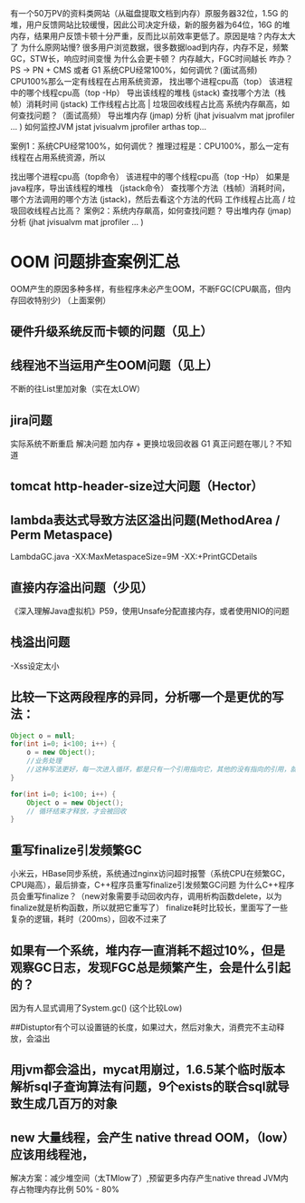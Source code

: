 有一个50万PV的资料类网站（从磁盘提取文档到内存）原服务器32位，1.5G
的堆，用户反馈网站比较缓慢，因此公司决定升级，新的服务器为64位，16G
的堆内存，结果用户反馈卡顿十分严重，反而比以前效率更低了。原因是啥？内存太大了
为什么原网站慢?
很多用户浏览数据，很多数据load到内存，内存不足，频繁GC，STW长，响应时间变慢
为什么会更卡顿？
内存越大，FGC时间越长
咋办？
PS -> PN + CMS 或者 G1
系统CPU经常100%，如何调优？(面试高频)
CPU100%那么一定有线程在占用系统资源，
找出哪个进程cpu高（top）
该进程中的哪个线程cpu高（top -Hp）
导出该线程的堆栈 (jstack)
查找哪个方法（栈帧）消耗时间 (jstack)
工作线程占比高 | 垃圾回收线程占比高
系统内存飙高，如何查找问题？（面试高频）
导出堆内存 (jmap)
分析 (jhat jvisualvm mat jprofiler … )
如何监控JVM
jstat jvisualvm jprofiler arthas top…


案例1：系统CPU经常100%，如何调优？
推理过程是：CPU100%，那么一定有线程在占用系统资源，所以

找出哪个进程cpu高（top命令）
该进程中的哪个线程cpu高（top -Hp）
如果是java程序，导出该线程的堆栈 （jstack命令）
查找哪个方法（栈帧）消耗时间，哪个方法调用的哪个方法 (jstack)，然后去看这个方法的代码
工作线程占比高 / 垃圾回收线程占比高？
案例2：系统内存飙高，如何查找问题？
导出堆内存 (jmap)
分析 (jhat jvisualvm mat jprofiler … )


# OOM 问题排查案例汇总
OOM产生的原因多种多样，有些程序未必产生OOM，不断FGC(CPU飙高，但内存回收特别少) （上面案例）

## 硬件升级系统反而卡顿的问题（见上）

## 线程池不当运用产生OOM问题（见上）
不断的往List里加对象（实在太LOW）

## jira问题
实际系统不断重启
解决问题 加内存 + 更换垃圾回收器 G1
真正问题在哪儿？不知道

## tomcat http-header-size过大问题（Hector）

## lambda表达式导致方法区溢出问题(MethodArea / Perm Metaspace)
LambdaGC.java -XX:MaxMetaspaceSize=9M -XX:+PrintGCDetails


## 直接内存溢出问题（少见）
《深入理解Java虚拟机》P59，使用Unsafe分配直接内存，或者使用NIO的问题

## 栈溢出问题
-Xss设定太小

## 比较一下这两段程序的异同，分析哪一个是更优的写法：

```java
Object o = null;
for(int i=0; i<100; i++) {
    o = new Object();
    //业务处理
    //这种写法更好，每一次进入循环，都是只有一个引用指向它，其他的没有指向的引用，就有可能被回收啦
}
```

```java
for(int i=0; i<100; i++) {
    Object o = new Object();
    // 循环结束才释放，才会被回收
}
```

## 重写finalize引发频繁GC
小米云，HBase同步系统，系统通过nginx访问超时报警（系统CPU在频繁GC，CPU飚高），最后排查，C++程序员重写finalize引发频繁GC问题
为什么C++程序员会重写finalize？（new对象需要手动回收内存，调用析构函数delete，以为finalize就是析构函数，所以就把它重写了）
finalize耗时比较长，里面写了一些复杂的逻辑，耗时（200ms），回收不过来了

## 如果有一个系统，堆内存一直消耗不超过10%，但是观察GC日志，发现FGC总是频繁产生，会是什么引起的？
因为有人显式调用了System.gc() (这个比较Low)

##Distuptor有个可以设置链的长度，如果过大，然后对象大，消费完不主动释放，会溢出

## 用jvm都会溢出，mycat用崩过，1.6.5某个临时版本解析sql子查询算法有问题，9个exists的联合sql就导致生成几百万的对象

## new 大量线程，会产生 native thread OOM，（low）应该用线程池，
解决方案：减少堆空间（太TMlow了）,预留更多内存产生native thread
JVM内存占物理内存比例 50% - 80%